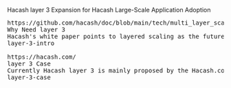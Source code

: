 Hacash layer 3 
Expansion for Hacash Large-Scale Application Adoption



<pre class="nav">
https://github.com/hacash/doc/blob/main/tech/multi_layer_scaling_concept_definition.md
Why Need layer 3
Hacash's white paper points to layered scaling as the future of blockchain and offers a new type of peer-to-peer payment technology called layer 2, with layer 3 being proposed by the community.
layer-3-intro

https://hacash.com/
layer 3 Case
Currently Hacash layer 3 is mainly proposed by the Hacash.com team, and we can study it as a case study.
layer-3-case
</pre>
